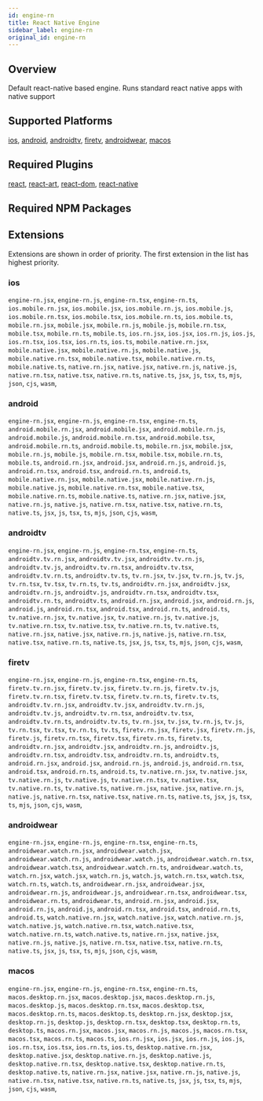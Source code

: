 ```yaml
---
id: engine-rn
title: React Native Engine
sidebar_label: engine-rn
original_id: engine-rn
---
```



<!--AUTO_GENERATED_START-->


## Overview

Default react-native based engine. Runs standard react native apps with native support

## Supported Platforms

[ios](platforms/ios.md), [android](platforms/android.md), [androidtv](platforms/androidtv.md), [firetv](platforms/firetv.md), [androidwear](platforms/androidwear.md), [macos](platforms/macos.md)

## Required Plugins

[react](../plugins/overview#react), [react-art](../plugins/overview#react-art), [react-dom](../plugins/overview#react-dom), [react-native](../plugins/overview#react-native)

## Required NPM Packages















## Extensions

Extensions are shown in order of priority. The first extension in the list has highest priority.

### ios

`engine-rn.jsx`, `engine-rn.js`, `engine-rn.tsx`, `engine-rn.ts`, `ios.mobile.rn.jsx`, `ios.mobile.jsx`, `ios.mobile.rn.js`, `ios.mobile.js`, `ios.mobile.rn.tsx`, `ios.mobile.tsx`, `ios.mobile.rn.ts`, `ios.mobile.ts`, `mobile.rn.jsx`, `mobile.jsx`, `mobile.rn.js`, `mobile.js`, `mobile.rn.tsx`, `mobile.tsx`, `mobile.rn.ts`, `mobile.ts`, `ios.rn.jsx`, `ios.jsx`, `ios.rn.js`, `ios.js`, `ios.rn.tsx`, `ios.tsx`, `ios.rn.ts`, `ios.ts`, `mobile.native.rn.jsx`, `mobile.native.jsx`, `mobile.native.rn.js`, `mobile.native.js`, `mobile.native.rn.tsx`, `mobile.native.tsx`, `mobile.native.rn.ts`, `mobile.native.ts`, `native.rn.jsx`, `native.jsx`, `native.rn.js`, `native.js`, `native.rn.tsx`, `native.tsx`, `native.rn.ts`, `native.ts`, `jsx`, `js`, `tsx`, `ts`, `mjs`, `json`, `cjs`, `wasm`, 
### android

`engine-rn.jsx`, `engine-rn.js`, `engine-rn.tsx`, `engine-rn.ts`, `android.mobile.rn.jsx`, `android.mobile.jsx`, `android.mobile.rn.js`, `android.mobile.js`, `android.mobile.rn.tsx`, `android.mobile.tsx`, `android.mobile.rn.ts`, `android.mobile.ts`, `mobile.rn.jsx`, `mobile.jsx`, `mobile.rn.js`, `mobile.js`, `mobile.rn.tsx`, `mobile.tsx`, `mobile.rn.ts`, `mobile.ts`, `android.rn.jsx`, `android.jsx`, `android.rn.js`, `android.js`, `android.rn.tsx`, `android.tsx`, `android.rn.ts`, `android.ts`, `mobile.native.rn.jsx`, `mobile.native.jsx`, `mobile.native.rn.js`, `mobile.native.js`, `mobile.native.rn.tsx`, `mobile.native.tsx`, `mobile.native.rn.ts`, `mobile.native.ts`, `native.rn.jsx`, `native.jsx`, `native.rn.js`, `native.js`, `native.rn.tsx`, `native.tsx`, `native.rn.ts`, `native.ts`, `jsx`, `js`, `tsx`, `ts`, `mjs`, `json`, `cjs`, `wasm`, 
### androidtv

`engine-rn.jsx`, `engine-rn.js`, `engine-rn.tsx`, `engine-rn.ts`, `androidtv.tv.rn.jsx`, `androidtv.tv.jsx`, `androidtv.tv.rn.js`, `androidtv.tv.js`, `androidtv.tv.rn.tsx`, `androidtv.tv.tsx`, `androidtv.tv.rn.ts`, `androidtv.tv.ts`, `tv.rn.jsx`, `tv.jsx`, `tv.rn.js`, `tv.js`, `tv.rn.tsx`, `tv.tsx`, `tv.rn.ts`, `tv.ts`, `androidtv.rn.jsx`, `androidtv.jsx`, `androidtv.rn.js`, `androidtv.js`, `androidtv.rn.tsx`, `androidtv.tsx`, `androidtv.rn.ts`, `androidtv.ts`, `android.rn.jsx`, `android.jsx`, `android.rn.js`, `android.js`, `android.rn.tsx`, `android.tsx`, `android.rn.ts`, `android.ts`, `tv.native.rn.jsx`, `tv.native.jsx`, `tv.native.rn.js`, `tv.native.js`, `tv.native.rn.tsx`, `tv.native.tsx`, `tv.native.rn.ts`, `tv.native.ts`, `native.rn.jsx`, `native.jsx`, `native.rn.js`, `native.js`, `native.rn.tsx`, `native.tsx`, `native.rn.ts`, `native.ts`, `jsx`, `js`, `tsx`, `ts`, `mjs`, `json`, `cjs`, `wasm`, 
### firetv

`engine-rn.jsx`, `engine-rn.js`, `engine-rn.tsx`, `engine-rn.ts`, `firetv.tv.rn.jsx`, `firetv.tv.jsx`, `firetv.tv.rn.js`, `firetv.tv.js`, `firetv.tv.rn.tsx`, `firetv.tv.tsx`, `firetv.tv.rn.ts`, `firetv.tv.ts`, `androidtv.tv.rn.jsx`, `androidtv.tv.jsx`, `androidtv.tv.rn.js`, `androidtv.tv.js`, `androidtv.tv.rn.tsx`, `androidtv.tv.tsx`, `androidtv.tv.rn.ts`, `androidtv.tv.ts`, `tv.rn.jsx`, `tv.jsx`, `tv.rn.js`, `tv.js`, `tv.rn.tsx`, `tv.tsx`, `tv.rn.ts`, `tv.ts`, `firetv.rn.jsx`, `firetv.jsx`, `firetv.rn.js`, `firetv.js`, `firetv.rn.tsx`, `firetv.tsx`, `firetv.rn.ts`, `firetv.ts`, `androidtv.rn.jsx`, `androidtv.jsx`, `androidtv.rn.js`, `androidtv.js`, `androidtv.rn.tsx`, `androidtv.tsx`, `androidtv.rn.ts`, `androidtv.ts`, `android.rn.jsx`, `android.jsx`, `android.rn.js`, `android.js`, `android.rn.tsx`, `android.tsx`, `android.rn.ts`, `android.ts`, `tv.native.rn.jsx`, `tv.native.jsx`, `tv.native.rn.js`, `tv.native.js`, `tv.native.rn.tsx`, `tv.native.tsx`, `tv.native.rn.ts`, `tv.native.ts`, `native.rn.jsx`, `native.jsx`, `native.rn.js`, `native.js`, `native.rn.tsx`, `native.tsx`, `native.rn.ts`, `native.ts`, `jsx`, `js`, `tsx`, `ts`, `mjs`, `json`, `cjs`, `wasm`, 
### androidwear

`engine-rn.jsx`, `engine-rn.js`, `engine-rn.tsx`, `engine-rn.ts`, `androidwear.watch.rn.jsx`, `androidwear.watch.jsx`, `androidwear.watch.rn.js`, `androidwear.watch.js`, `androidwear.watch.rn.tsx`, `androidwear.watch.tsx`, `androidwear.watch.rn.ts`, `androidwear.watch.ts`, `watch.rn.jsx`, `watch.jsx`, `watch.rn.js`, `watch.js`, `watch.rn.tsx`, `watch.tsx`, `watch.rn.ts`, `watch.ts`, `androidwear.rn.jsx`, `androidwear.jsx`, `androidwear.rn.js`, `androidwear.js`, `androidwear.rn.tsx`, `androidwear.tsx`, `androidwear.rn.ts`, `androidwear.ts`, `android.rn.jsx`, `android.jsx`, `android.rn.js`, `android.js`, `android.rn.tsx`, `android.tsx`, `android.rn.ts`, `android.ts`, `watch.native.rn.jsx`, `watch.native.jsx`, `watch.native.rn.js`, `watch.native.js`, `watch.native.rn.tsx`, `watch.native.tsx`, `watch.native.rn.ts`, `watch.native.ts`, `native.rn.jsx`, `native.jsx`, `native.rn.js`, `native.js`, `native.rn.tsx`, `native.tsx`, `native.rn.ts`, `native.ts`, `jsx`, `js`, `tsx`, `ts`, `mjs`, `json`, `cjs`, `wasm`, 
### macos

`engine-rn.jsx`, `engine-rn.js`, `engine-rn.tsx`, `engine-rn.ts`, `macos.desktop.rn.jsx`, `macos.desktop.jsx`, `macos.desktop.rn.js`, `macos.desktop.js`, `macos.desktop.rn.tsx`, `macos.desktop.tsx`, `macos.desktop.rn.ts`, `macos.desktop.ts`, `desktop.rn.jsx`, `desktop.jsx`, `desktop.rn.js`, `desktop.js`, `desktop.rn.tsx`, `desktop.tsx`, `desktop.rn.ts`, `desktop.ts`, `macos.rn.jsx`, `macos.jsx`, `macos.rn.js`, `macos.js`, `macos.rn.tsx`, `macos.tsx`, `macos.rn.ts`, `macos.ts`, `ios.rn.jsx`, `ios.jsx`, `ios.rn.js`, `ios.js`, `ios.rn.tsx`, `ios.tsx`, `ios.rn.ts`, `ios.ts`, `desktop.native.rn.jsx`, `desktop.native.jsx`, `desktop.native.rn.js`, `desktop.native.js`, `desktop.native.rn.tsx`, `desktop.native.tsx`, `desktop.native.rn.ts`, `desktop.native.ts`, `native.rn.jsx`, `native.jsx`, `native.rn.js`, `native.js`, `native.rn.tsx`, `native.tsx`, `native.rn.ts`, `native.ts`, `jsx`, `js`, `tsx`, `ts`, `mjs`, `json`, `cjs`, `wasm`, 



<!--AUTO_GENERATED_END-->
